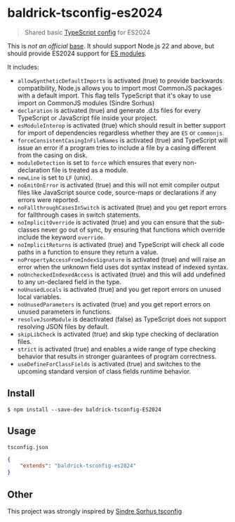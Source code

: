 # baldrick-tsconfig-es2024

> Shared basic [TypeScript config](https://www.typescriptlang.org/docs/handbook/tsconfig-json.html) for ES2024

This is _not an official_ [base](https://github.com/tsconfig/bases). It should support Node.js 22 and above, but should provide ES2024 support for [ES modules](https://hacks.mozilla.org/2018/03/es-modules-a-cartoon-deep-dive/).

It includes:

-   `allowSyntheticDefaultImports` is activated (true) to provide backwards compatibility, Node.js allows you to import most CommonJS packages with a default import. This flag tells TypeScript that it's okay to use import on CommonJS modules (Sindre Sorhus)
-   `declaration` is activated (true) and generate .d.ts files for every TypeScript or JavaScript file inside your project. 
-   `esModuleInterop` is activated (true) which should result in better support for import of dependencies regardless whether they are `ES` or `commonjs`.
-   `forceConsistentCasingInFileNames` is activated (true) and TypeScript will issue an error if a program tries to include a file by a casing different from the casing on disk.
-   `moduleDetection` is set to `force` which ensures that every non-declaration file is treated as a module. 
-   `newLine` is set to `LF` (unix).
-   `noEmitOnError` is activated (true) and this will not emit compiler output files like JavaScript source code, source-maps or declarations if any errors were reported.
-   `noFallthroughCasesInSwitch` is activated (true) and you get report errors for fallthrough cases in switch statements.
-   `noImplicitOverride` is activated (true) and you can ensure that the sub-classes never go out of sync, by ensuring that functions which override include the keyword `override`.
-   `noImplicitReturns` is activated (true) and TypeScript will check all code paths in a function to ensure they return a value.
-   `noPropertyAccessFromIndexSignature` is activated (true) and will raise an error when the unknown field uses dot syntax instead of indexed syntax.
-   `noUncheckedIndexedAccess` is activated (true) and this will add undefined to any un-declared field in the type.
-   `noUnusedLocals` is activated (true) and you get report errors on unused local variables.
-   `noUnusedParameters` is activated (true) and you get report errors on unused parameters in functions.
-   `resolveJsonModule` is deactivated (false) as TypeScript does not support resolving JSON files by default.
-   `skipLibCheck` is activated (true) and skip type checking of declaration files.
-   `strict` is activated (true) and enables a wide range of type checking behavior that results in stronger guarantees of program correctness. 
-   `useDefineForClassFields` is activated (true) and switches to the upcoming standard version of class fields runtime behavior.

## Install

    $ npm install --save-dev baldrick-tsconfig-ES2024

## Usage

`tsconfig.json`

```json
{
	"extends": "baldrick-tsconfig-es2024"
}
```

## Other

This project was strongly inspired by [Sindre Sorhus tsconfig](https://github.com/sindresorhus/tsconfig)

```
